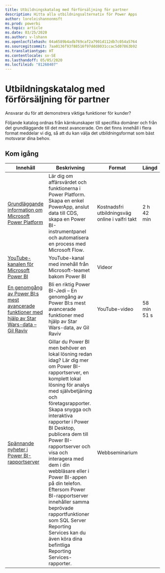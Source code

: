 ```yaml
---
title: Utbildningskatalog med förförsäljning för partner
description: Hitta alla utbildningsalternativ för Power Apps
author: loreleishannonmsft
ms.prod: powerbi
ms.topic: article
ms.date: 03/25/2020
ms.author: v-lshann
ms.openlocfilehash: 04a6589b4adb769caf2a7901d112db7c054a5764
ms.sourcegitcommit: 7aa0136f93f88516f97ddd8031ccac5d07863b92
ms.translationtype: HT
ms.contentlocale: sv-SE
ms.lasthandoff: 05/05/2020
ms.locfileid: "81268407"
---
```

# <a name="partner-pre-sales-learning-catalog"></a>Utbildningskatalog med förförsäljning för partner

Ansvarar du för att demonstrera viktiga funktioner för kunder? 

Följande katalog ordnas från kärnkunskaper till specifika domäner och från det grundläggande till det mest avancerade. Om det finns innehåll i flera format meddelar vi dig, så att du kan välja det utbildningsformat som bäst motsvarar dina behov.

## <a name="get-started"></a>Kom igång<a name="get-started"></a>
| Innehåll  | Beskrivning | Format  | Längd   |
|-------------------------------------------------------------------------------------------------------------------------------------|-------------------------------------------------------------------------------------------------------------------------------------------------------------------------------------------------------------------------------------------------------------------------------------------------------------------------------------------------------------------------------------------------------------------------------------------------------------------------------------------------------------------------------------------------------------------|---------------------------------------|-------------|
| [Grundläggande information om Microsoft Power Platform](https://docs.microsoft.com/learn/paths/power-plat-fundamentals/)   | Lär dig om affärsvärdet och funktionerna i Power Platform. Skapa en enkel PowerApp, anslut data till CDS, skapa en Power BI-instrumentpanel och automatisera en process med Microsoft Flow.   | Kostnadsfri utbildningsväg online i valfri takt | 2 h 42 min   |
| [YouTube-kanalen för Microsoft Power BI](https://www.youtube.com/user/mspowerbi/videos)                                                 | YouTube-kanal med innehåll från Microsoft-teamet bakom Power BI  | Videor |             |
| [En genomgång av Power BI:s mest avancerade funktioner med hjälp av Star Wars-data – Gil Raviv](https://www.youtube.com/watch?v=r0Qk5V8dvgg) | Bli en riktig Power BI-Jedi – En genomgång av Power BI:s mest avancerade funktioner med hjälp av Star Wars-data, av Gil Raviv  | YouTube-video   | 58 min 51 s |
| [Spännande nyheter i Power BI-rapportserver](https://info.microsoft.com/whats-new-powerbi-report-server-ondemand.html)       | Gillar du Power BI men behöver en lokal lösning redan idag? Lär dig mer om Power BI-rapportserver, en komplett lokal lösning för analys med självbetjäning och företagsrapporter. Skapa snygga och interaktiva rapporter i Power BI Desktop, publicera dem till Power BI-rapportserver och visa och interagera med dem i din webbläsare eller i Power BI-appen på din telefon. Eftersom Power BI-rapportserver innehåller samma beprövade rapportfunktioner som SQL Server Reporting Services kan du även köra dina befintliga Reporting Services-rapporter. | Webbseminarium   |             |